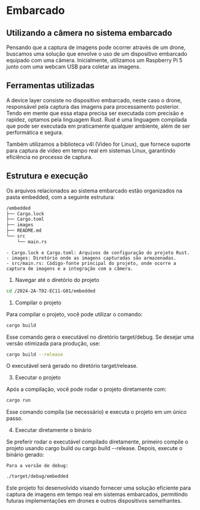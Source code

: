 # Embarcado

## Utilizando a câmera no sistema embarcado

Pensando que a captura de imagens pode ocorrer através de um drone, buscamos uma solução que envolve o uso de um dispositivo embarcado equipado com uma câmera. Inicialmente, utilizamos um Raspberry Pi 5 junto com uma webcam USB para coletar as imagens.

## Ferramentas utilizadas

A device layer consiste no dispositivo embarcado, neste caso o drone, responsável pela captura das imagens para processamento posterior. Tendo em mente que essa etapa precisa ser executada com precisão e rapidez, optamos pela linguagem Rust. Rust é uma linguagem compilada que pode ser executada em praticamente qualquer ambiente, além de ser performática e segura.

Também utilizamos a biblioteca v4l (Video for Linux), que fornece suporte para captura de vídeo em tempo real em sistemas Linux, garantindo eficiência no processo de captura.

## Estrutura e execução

Os arquivos relacionados ao sistema embarcado estão organizados na pasta embedded, com a seguinte estrutura:

```bash
/embedded
├── Cargo.lock
├── Cargo.toml
├── images
├── README.md
└── src
    └── main.rs
```

    - Cargo.lock e Cargo.toml: Arquivos de configuração do projeto Rust.
    - images: Diretório onde as imagens capturadas são armazenadas.
    - src/main.rs: Código-fonte principal do projeto, onde ocorre a captura de imagens e a integração com a câmera.

1. Navegar até o diretório do projeto
```bash
cd /2024-2A-T02-EC11-G01/embedded
```

1. Compilar o projeto

Para compilar o projeto, você pode utilizar o comando:

```bash
cargo build
```

Esse comando gera o executável no diretório target/debug. Se desejar uma versão otimizada para produção, use:

```bash
cargo build --release
```

O executável será gerado no diretório target/release.

3. Executar o projeto

Após a compilação, você pode rodar o projeto diretamente com:

```bash
cargo run
```

Esse comando compila (se necessário) e executa o projeto em um único passo.

4. Executar diretamente o binário

Se preferir rodar o executável compilado diretamente, primeiro compile o projeto usando cargo build ou cargo build --release. Depois, execute o binário gerado:

    Para a versão de debug:

```bash
./target/debug/embedded
```

Este projeto foi desenvolvido visando fornecer uma solução eficiente para captura de imagens em tempo real em sistemas embarcados, permitindo futuras implementações em drones e outros dispositivos semelhantes.
